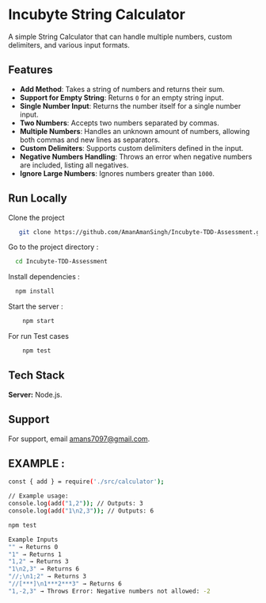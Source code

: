 
# Incubyte String Calculator

A simple String Calculator that can handle multiple numbers, custom delimiters, and various input formats.


## Features

- **Add Method**: Takes a string of numbers and returns their sum.
- **Support for Empty String**: Returns `0` for an empty string input.
- **Single Number Input**: Returns the number itself for a single number input.
- **Two Numbers**: Accepts two numbers separated by commas.
- **Multiple Numbers**: Handles an unknown amount of numbers, allowing both commas and new lines as separators.
- **Custom Delimiters**: Supports custom delimiters defined in the input.
- **Negative Numbers Handling**: Throws an error when negative numbers are included, listing all negatives.
- **Ignore Large Numbers**: Ignores numbers greater than `1000`.



## Run Locally


Clone the project

```bash
   git clone https://github.com/AmanAmanSingh/Incubyte-TDD-Assessment.git
```

Go to the project directory :

```bash
  cd Incubyte-TDD-Assessment
```

Install dependencies :

```bash
  npm install
```

Start the server :

```bash
    npm start
```

For run Test cases 
```bash
    npm test
```

## Tech Stack

**Server:** Node.js.


## Support

For support, email amans7097@gmail.com.


## EXAMPLE : 

```bash
const { add } = require('./src/calculator');

// Example usage:
console.log(add("1,2")); // Outputs: 3
console.log(add("1\n2,3")); // Outputs: 6
```

```bash
npm test
```
```Bash
Example Inputs
"" → Returns 0
"1" → Returns 1
"1,2" → Returns 3
"1\n2,3" → Returns 6
"//;\n1;2" → Returns 3
"//[***]\n1***2***3" → Returns 6
"1,-2,3" → Throws Error: Negative numbers not allowed: -2
```
